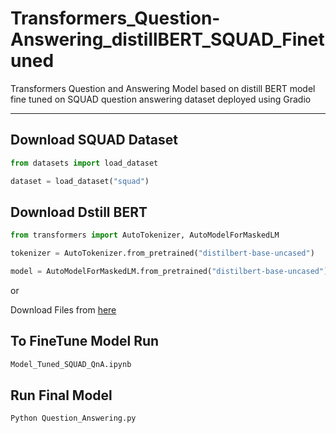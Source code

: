 # Transformers_Question-Answering_distillBERT_SQUAD_Finetuned
Transformers Question and Answering Model based on distill BERT model fine tuned on SQUAD question answering dataset deployed using Gradio
*** 
## Download SQUAD Dataset
```Python
from datasets import load_dataset

dataset = load_dataset("squad")
```
## Download Dstill BERT
```Python
from transformers import AutoTokenizer, AutoModelForMaskedLM

tokenizer = AutoTokenizer.from_pretrained("distilbert-base-uncased")

model = AutoModelForMaskedLM.from_pretrained("distilbert-base-uncased")
```
or

Download Files from [here](https://huggingface.co/distilbert-base-uncased/tree/main) 

## To FineTune Model Run
``` python
Model_Tuned_SQUAD_QnA.ipynb
```

## Run Final Model
```python
Python Question_Answering.py
```
